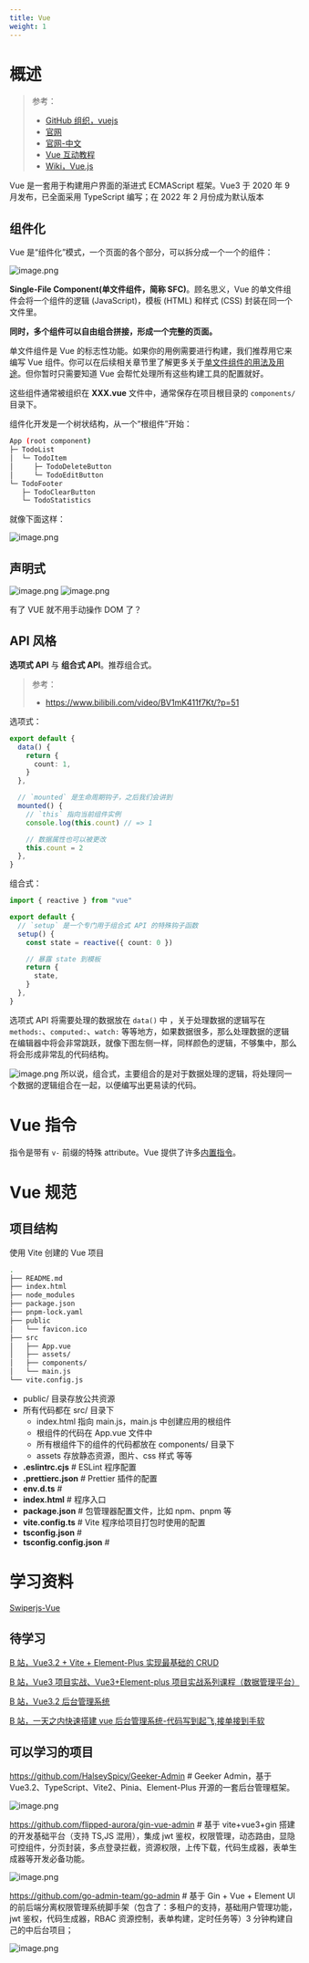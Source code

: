 ```yaml
---
title: Vue
weight: 1
---
```


# 概述

> 参考：
> 
> - [GitHub 组织，vuejs](https://github.com/vuejs/)
> - [官网](https://vuejs.org/)
> - [官网-中文](https://staging-cn.vuejs.org/)
> - [Vue 互动教程](https://cn.vuejs.org/tutorial/)
> - [Wiki，Vue.js](https://en.wikipedia.org/wiki/Vue.js)

Vue 是一套用于构建用户界面的渐进式 ECMAScript 框架。Vue3 于 2020 年 9 月发布，已全面采用 TypeScript 编写；在 2022 年 2 月份成为默认版本

## 组件化

Vue 是“组件化”模式，一个页面的各个部分，可以拆分成一个一个的组件：

![image.png](https://notes-learning.oss-cn-beijing.aliyuncs.com/cye267/1651220067462-1822075c-2b85-4cf4-abd8-eebfa658e531.png)

**Single-File Component(单文件组件，简称 SFC)**。顾名思义，Vue 的单文件组件会将一个组件的逻辑 (JavaScript)，模板 (HTML) 和样式 (CSS) 封装在同一个文件里。

**同时，多个组件可以自由组合拼接，形成一个完整的页面。**

单文件组件是 Vue 的标志性功能。如果你的用例需要进行构建，我们推荐用它来编写 Vue 组件。你可以在后续相关章节里了解更多关于[单文件组件的用法及用途](https://cn.vuejs.org/guide/scaling-up/sfc.html)。但你暂时只需要知道 Vue 会帮忙处理所有这些构建工具的配置就好。

这些组件通常被组织在 **XXX.vue** 文件中，通常保存在项目根目录的 `components/` 目录下。

组件化开发是一个树状结构，从一个“根组件”开始：

```bash
App (root component)
├─ TodoList
│  └─ TodoItem
│     ├─ TodoDeleteButton
│     └─ TodoEditButton
└─ TodoFooter
   ├─ TodoClearButton
   └─ TodoStatistics
```

就像下面这样：

![image.png](https://notes-learning.oss-cn-beijing.aliyuncs.com/cye267/1666837624381-ce56eb28-5092-4e8a-a1c8-de01ed1e1f7f.png)

## 声明式

![image.png](https://notes-learning.oss-cn-beijing.aliyuncs.com/cye267/1651220139947-ac46307c-fa52-4370-b7ed-16e2ad92629a.png)
![image.png](https://notes-learning.oss-cn-beijing.aliyuncs.com/cye267/1666836325564-89bbb0d6-be23-45ea-aa56-bc7183a2eb46.png)

有了 VUE 就不用手动操作 DOM 了？

## API 风格

**选项式 API** 与 **组合式 API**。推荐组合式。

> 参考：
> - <https://www.bilibili.com/video/BV1mK411f7Kt/?p=51>

选项式：

```typescript
export default {
  data() {
    return {
      count: 1,
    }
  },

  // `mounted` 是生命周期钩子，之后我们会讲到
  mounted() {
    // `this` 指向当前组件实例
    console.log(this.count) // => 1

    // 数据属性也可以被更改
    this.count = 2
  },
}
```

组合式：

```typescript
import { reactive } from "vue"

export default {
  // `setup` 是一个专门用于组合式 API 的特殊钩子函数
  setup() {
    const state = reactive({ count: 0 })

    // 暴露 state 到模板
    return {
      state,
    }
  },
}
```

选项式 API 将需要处理的数据放在 `data()` 中 ，关于处理数据的逻辑写在 `methods:`、`computed:`、`watch:` 等等地方，如果数据很多，那么处理数据的逻辑在编辑器中将会非常跳跃，就像下图左侧一样，同样颜色的逻辑，不够集中，那么将会形成非常乱的代码结构。

![image.png](https://notes-learning.oss-cn-beijing.aliyuncs.com/cye267/1667871595181-70833fc5-41d3-48f1-954f-16c912da8749.png)
所以说，组合式，主要组合的是对于数据处理的逻辑，将处理同一个数据的逻辑组合在一起，以便编写出更易读的代码。

# Vue 指令

指令是带有 `v-` 前缀的特殊 attribute。Vue 提供了许多[内置指令](https://cn.vuejs.org/api/built-in-directives.html)。

# Vue 规范

## 项目结构

使用 Vite 创建的 Vue 项目

```bash
.
├── README.md
├── index.html
├── node_modules
├── package.json
├── pnpm-lock.yaml
├── public
│   └── favicon.ico
├── src
│   ├── App.vue
│   ├── assets/
│   ├── components/
│   └── main.js
└── vite.config.js
```

- public/ 目录存放公共资源
- 所有代码都在 src/ 目录下
  - index.html 指向 main.js，main.js 中创建应用的根组件
  - 根组件的代码在 App.vue 文件中
  - 所有根组件下的组件的代码都放在 components/ 目录下
  - assets 存放静态资源，图片、css 样式 等等
- **.eslintrc.cjs** # ESLint 程序配置
- **.prettierc.json** # Prettier 插件的配置
- **env.d.ts** #
- **index.html** # 程序入口
- **package.json** # 包管理器配置文件，比如 npm、pnpm 等
- **vite.config.ts** # Vite 程序给项目打包时使用的配置
- **tsconfig.json** #
- **tsconfig.config.json** #

# 学习资料

[Swiperjs-Vue](https://swiperjs.com/vue)

## 待学习

[B 站，Vue3.2 + Vite + Element-Plus 实现最基础的 CRUD](https://www.bilibili.com/video/BV1yV4y177jC)

[B 站，Vue3 项目实战、Vue3+Element-plus 项目实战系列课程（数据管理平台）](https://www.bilibili.com/video/BV1sP4y127Re)

[B 站，Vue3.2 后台管理系统](https://www.bilibili.com/video/BV1pq4y1c7oy)

[B 站，一天之内快速搭建 vue 后台管理系统-代码写到起飞,接单接到手软](https://www.bilibili.com/video/BV1md4y1C7wS)

## 可以学习的项目

<https://github.com/HalseySpicy/Geeker-Admin> # Geeker Admin，基于 Vue3.2、TypeScript、Vite2、Pinia、Element-Plus 开源的一套后台管理框架。

![image.png](https://notes-learning.oss-cn-beijing.aliyuncs.com/cye267/1667712440759-38351016-d3de-4246-96ce-f139fb24099c.png)

<https://github.com/flipped-aurora/gin-vue-admin> # 基于 vite+vue3+gin 搭建的开发基础平台（支持 TS,JS 混用），集成 jwt 鉴权，权限管理，动态路由，显隐可控组件，分页封装，多点登录拦截，资源权限，上传下载，代码生成器，表单生成器等开发必备功能。

![image.png](https://notes-learning.oss-cn-beijing.aliyuncs.com/cye267/1667712396903-5c478114-4b5d-42c8-9caf-e301ac58f2fc.png)

<https://github.com/go-admin-team/go-admin> # 基于 Gin + Vue + Element UI 的前后端分离权限管理系统脚手架（包含了：多租户的支持，基础用户管理功能，jwt 鉴权，代码生成器，RBAC 资源控制，表单构建，定时任务等）3 分钟构建自己的中后台项目；

![image.png](https://notes-learning.oss-cn-beijing.aliyuncs.com/cye267/1667712379792-273c7485-92f4-46ed-9a98-65e745b1c8df.png)

